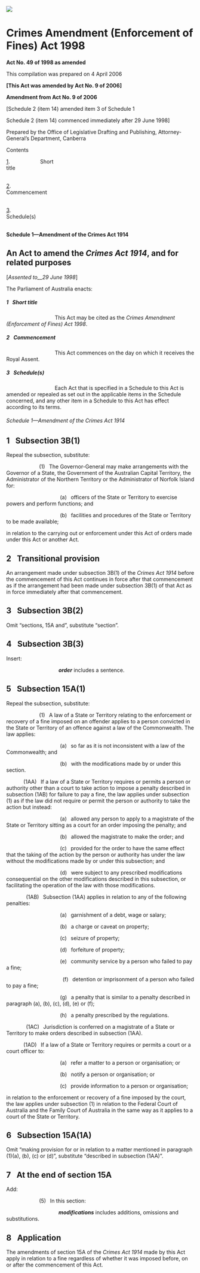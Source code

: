 ![](http://www.comlaw.gov.au/Details/C2006C00140/Html/1150C9A8F0996B8DCA25714F000114E8/$FILE/image001.gif)

# Crimes Amendment (Enforcement of Fines) Act 1998

**Act No. 49 of 1998 as amended**

This compilation was prepared on 4 April 2006

**\[This Act was amended by Act No. 9 of 2006]**

**Amendment from Act No. 9 of 2006**

\[Schedule 2 (item 14) amended item 3 of Schedule 1

Schedule 2 (item 14) commenced immediately after 29 June 1998]

Prepared by the Office of Legislative Drafting and Publishing,
Attorney-General’s Department, 
Canberra


Contents

[1](#1).            Short title                                                                                             

[2](#2).            Commencement                                                                                   

[3](#3).            Schedule(s)                                                                                           

**Schedule 1—Amendment of the Crimes Act 1914** 


## An Act to amend the _Crimes Act 1914_, and for related purposes

[_Assented to__29 June 1998_]

The Parliament of Australia enacts:

##### <a id="1"></a>1  Short title

                   This Act may be cited as the _Crimes Amendment (Enforcement of Fines) Act 1998_.

##### <a id="2"></a>2  Commencement

                   This Act commences on the day on which it receives the Royal Assent.

##### <a id="3"></a>3  Schedule(s)

                   Each Act that is specified in a Schedule to this Act is amended or repealed as set out in the applicable items in the Schedule concerned, and any other item in a Schedule to this Act has effect according to its terms.

###### Schedule 1—Amendment of the Crimes Act 1914

## 1  Subsection 3B(1)

Repeal the subsection, substitute:

             (1)  The Governor-General may make arrangements with the Governor of a State, the Government of the Australian Capital Territory, the Administrator of the Northern Territory or the Administrator of Norfolk Island for:

                     (a)  officers of the State or Territory to exercise powers and perform functions; and

                     (b)  facilities and procedures of the State or Territory to be made available;

in relation to the carrying out or enforcement under this Act of orders made under this Act or another Act.

## 2  Transitional provision

An arrangement made under subsection 3B(1) of the _Crimes Act 1914_ before the commencement of this Act continues in force after that commencement as if the arrangement had been made under subsection 3B(1) of that Act as in force immediately after that commencement.

## 3  Subsection 3B(2)

Omit “sections, 15A and”, substitute “section”.

## 4  Subsection 3B(3)

Insert:

                    <a name="order"></a>**_order_** includes a sentence.

## 5  Subsection 15A(1)

Repeal the subsection, substitute:

             (1)  A law of a State or Territory relating to the enforcement or recovery of a fine imposed on an offender applies to a person convicted in the State or Territory of an offence against a law of the Commonwealth. The law applies:

                     (a)  so far as it is not inconsistent with a law of the Commonwealth; and

                     (b)  with the modifications made by or under this section.

       (1AA)  If a law of a State or Territory requires or permits a person or authority other than a court to take action to impose a penalty described in subsection (1AB) for failure to pay a fine, the law applies under subsection (1) as if the law did not require or permit the person or authority to take the action but instead:

                     (a)  allowed any person to apply to a magistrate of the State or Territory sitting as a court for an order imposing the penalty; and

                     (b)  allowed the magistrate to make the order; and

                     (c)  provided for the order to have the same effect that the taking of the action by the person or authority has under the law without the modifications made by or under this subsection; and

                     (d)  were subject to any prescribed modifications consequential on the other modifications described in this subsection, or facilitating the operation of the law with those modifications.

        (1AB)  Subsection (1AA) applies in relation to any of the following penalties:

                     (a)  garnishment of a debt, wage or salary;

                     (b)  a charge or caveat on property;

                     (c)  seizure of property;

                     (d)  forfeiture of property;

                     (e)  community service by a person who failed to pay a fine;

                      (f)  detention or imprisonment of a person who failed to pay a fine;

                     (g)  a penalty that is similar to a penalty described in paragraph (a), (b), (c), (d), (e) or (f);

                     (h)  a penalty prescribed by the regulations.

        (1AC)  Jurisdiction is conferred on a magistrate of a State or Territory to make orders described in subsection (1AA).

       (1AD)  If a law of a State or Territory requires or permits a court or a court officer to:

                     (a)  refer a matter to a person or organisation; or

                     (b)  notify a person or organisation; or

                     (c)  provide information to a person or organisation;

in relation to the enforcement or recovery of a fine imposed by the court, the law applies under subsection (1) in relation to the Federal Court of Australia and the Family Court of Australia in the same way as it applies to a court of the State or Territory.

## 6  Subsection 15A(1A)

Omit “making provision for or in relation to a matter mentioned in paragraph (1)(a), (b), (c) or (d)”, substitute “described in subsection (1AA)”.

## 7  At the end of section 15A

Add:

             (5)  In this section:

                    <a name="modif"></a>**_modifications_** includes additions, omissions and substitutions.

## 8  Application

The amendments of section 15A of the _Crimes Act 1914_ made by this Act apply in relation to a fine regardless of whether it was imposed before, on or after the commencement of this Act.

##  
